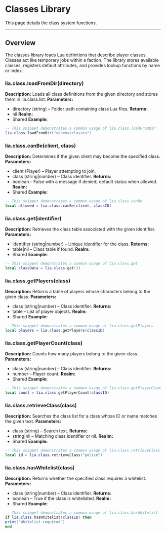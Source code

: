 # Classes Library

This page details the class system functions.

---

## Overview

The classes library loads Lua definitions that describe player classes. Classes act like temporary jobs within a faction. The library stores available classes, registers default attributes, and provides lookup functions by name or index.

### lia.class.loadFromDir(directory)

    
**Description:**
Loads all class definitions from the given directory and stores them in lia.class.list.
**Parameters:**
* directory (string) – Folder path containing class Lua files.
**Returns:**
* nil
**Realm:**
* Shared
**Example:**
```lua
-- This snippet demonstrates a common usage of lia.class.loadFromDir
lia.class.loadFromDir("schema/classes")
```

### lia.class.canBe(client, class)

    
**Description:**
Determines if the given client may become the specified class.
**Parameters:**
* client (Player) – Player attempting to join.
* class (string|number) – Class identifier.
**Returns:**
* boolean – False with a message if denied; default status when allowed.
**Realm:**
* Shared
**Example:**
```lua
-- This snippet demonstrates a common usage of lia.class.canBe
local allowed = lia.class.canBe(client, classID)
```

### lia.class.get(identifier)

    
**Description:**
Retrieves the class table associated with the given identifier.
**Parameters:**
* identifier (string|number) – Unique identifier for the class.
**Returns:**
* table|nil – Class table if found.
**Realm:**
* Shared
**Example:**
```lua
-- This snippet demonstrates a common usage of lia.class.get
local classData = lia.class.get(1)
```

### lia.class.getPlayers(class)

    
**Description:**
Returns a table of players whose characters belong to the given class.
**Parameters:**
* class (string|number) – Class identifier.
**Returns:**
* table – List of player objects.
**Realm:**
* Shared
**Example:**
```lua
-- This snippet demonstrates a common usage of lia.class.getPlayers
local players = lia.class.getPlayers(classID)
```

### lia.class.getPlayerCount(class)

    
**Description:**
Counts how many players belong to the given class.
**Parameters:**
* class (string|number) – Class identifier.
**Returns:**
* number – Player count.
**Realm:**
* Shared
**Example:**
```lua
-- This snippet demonstrates a common usage of lia.class.getPlayerCount
local count = lia.class.getPlayerCount(classID)
```

### lia.class.retrieveClass(class)

    
**Description:**
Searches the class list for a class whose ID or name matches the given text.
**Parameters:**
* class (string) – Search text.
**Returns:**
* string|nil – Matching class identifier or nil.
**Realm:**
* Shared
**Example:**
```lua
-- This snippet demonstrates a common usage of lia.class.retrieveClass
local id = lia.class.retrieveClass("police")
```

### lia.class.hasWhitelist(class)

    
**Description:**
Returns whether the specified class requires a whitelist.
**Parameters:**
* class (string|number) – Class identifier.
**Returns:**
* boolean – True if the class is whitelisted.
**Realm:**
* Shared
**Example:**
```lua
-- This snippet demonstrates a common usage of lia.class.hasWhitelist
if lia.class.hasWhitelist(classID) then
print("Whitelist required")
end
```
